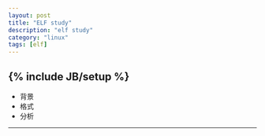 ```yaml
---
layout: post
title: "ELF study"
description: "elf study"
category: "linux"
tags: [elf]
---
```

{% include JB/setup %}
---
*    背景
*    格式
*    分析
---
